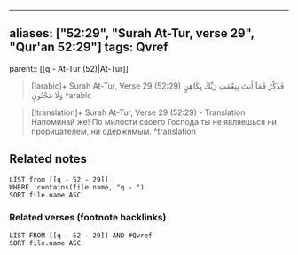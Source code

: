 
---
aliases: ["52:29", "Surah At-Tur, verse 29", "Qur'an 52:29"]
tags: Qvref
---

parent:: [[q - At-Tur (52)|At-Tur]]

> [!arabic]+ Surah At-Tur, Verse 29 (52:29)
> <span class="quran-arabic">فَذَكِّرْ فَمَآ أَنتَ بِنِعْمَتِ رَبِّكَ بِكَاهِنٍ وَلَا مَجْنُونٍ</span>
^arabic

> [!translation]+ Surah At-Tur, Verse 29 (52:29) - Translation
> Напоминай же! По милости своего Господа ты не являешься ни прорицателем, ни одержимым.
^translation



## Related notes
```dataview
LIST from [[q - 52 - 29]]
WHERE !contains(file.name, "q - ")
SORT file.name ASC
```

### Related verses (footnote backlinks)
```dataview
LIST FROM [[q - 52 - 29]] AND #Qvref
SORT file.name ASC
```

